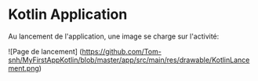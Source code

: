 # Kotlin Application

Au lancement de l'application, une image se charge sur l'activité:

![Page de lancement] (https://github.com/Tom-snh/MyFirstAppKotlin/blob/master/app/src/main/res/drawable/KotlinLancement.png)
